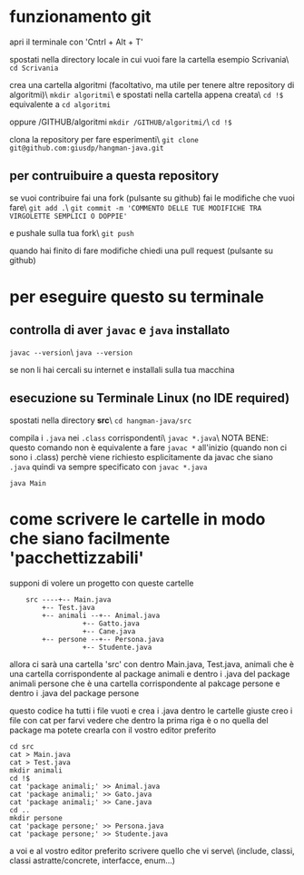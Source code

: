 # funzionamento git
apri il terminale con 'Cntrl + Alt + T'

spostati nella directory locale in cui vuoi fare la cartella
esempio Scrivania\\
`cd Scrivania`

crea una cartella algoritmi (facoltativo, ma utile per tenere altre repository di algoritmi)\\
`mkdir algoritmi`\\
e spostati nella cartella appena creata\\
`cd !$` equivalente a `cd algoritmi`

oppure /GITHUB/algoritmi
`mkdir /GITHUB/algoritmi/`\\
`cd !$`

clona la repository per fare esperimenti\\
`git clone git@github.com:giusdp/hangman-java.git`

## per contruibuire a questa repository
se vuoi contribuire fai una fork (pulsante su github)
fai le modifiche che vuoi fare\\
`git add .`\\
`git commit -m 'COMMENTO DELLE TUE MODIFICHE TRA VIRGOLETTE SEMPLICI O DOPPIE'`

e pushale sulla tua fork\\
`git push`

quando hai finito di fare modifiche
chiedi una pull request (pulsante su github)

# per eseguire questo su terminale

## controlla di aver `javac` e `java` installato
`javac --version`\\
`java --version`

se non li hai cercali su internet e installali sulla tua macchina

## esecuzione su Terminale Linux (no IDE required)
spostati nella directory **src**\\
`cd hangman-java/src`

compila i `.java` nei `.class` corrispondenti\\
`javac *.java`\\
NOTA BENE: questo comando non è equivalente a fare `javac *` all'inizio (quando non ci sono i .class) perchè viene richiesto esplicitamente da javac che siano `.java` quindi va sempre specificato con `javac *.java`

`java Main`

# come scrivere le cartelle in modo che siano facilmente 'pacchettizzabili'

supponi di volere un progetto con queste cartelle

```text
	src ----+-- Main.java
		+-- Test.java
		+-- animali --+-- Animal.java
			      +-- Gatto.java
			      +-- Cane.java
		+-- persone --+-- Persona.java
			      +-- Studente.java 
```

allora ci sarà una cartella 'src'
con dentro Main.java, Test.java,
animali che è una cartella corrispondente al package animali
e dentro i .java del package animali
persone che è una cartella corrispondente al pakcage persone
e dentro i .java del package persone

questo codice ha tutti i file vuoti e crea i .java dentro le cartelle giuste
creo i file con cat per farvi vedere che dentro la prima riga è o no
quella del package ma potete crearla con il vostro editor preferito
```
cd src
cat > Main.java
cat > Test.java
mkdir animali
cd !$
cat 'package animali;' >> Animal.java
cat 'package animali;' >> Gato.java
cat 'package animali;' >> Cane.java
cd ..
mkdir persone
cat 'package persone;' >> Persona.java
cat 'package persone;' >> Studente.java
```

a voi e al vostro editor preferito scrivere quello che vi serve\\
(include, classi, classi astratte/concrete, interfacce, enum...) 

